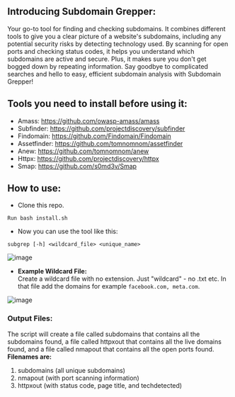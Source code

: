## Introducing Subdomain Grepper:
Your go-to tool for finding and checking subdomains. It combines different tools to give you a clear picture of a website's subdomains, including any potential security risks by detecting technology used. By scanning for open ports and checking status codes, it helps you understand which subdomains are active and secure. Plus, it makes sure you don't get bogged down by repeating information. Say goodbye to complicated searches and hello to easy, efficient subdomain analysis with Subdomain Grepper!

## Tools you need to install before using it:
* Amass: https://github.com/owasp-amass/amass
* Subfinder: https://github.com/projectdiscovery/subfinder
* Findomain: https://github.com/Findomain/Findomain
* Assetfinder: https://github.com/tomnomnom/assetfinder
* Anew: https://github.com/tomnomnom/anew
* Httpx: https://github.com/projectdiscovery/httpx
* Smap: https://github.com/s0md3v/Smap

## How to use:
* Clone this repo.
```
Run bash install.sh
```
* Now you can use the tool like this:
```
subgrep [-h] <wildcard_file> <unique_name>
```
![image](https://github.com/itszeeshan/Subdomain-Grepper/assets/35112049/21b6612f-0ecc-493f-88cf-b12b312d317a)

* **Example Wildcard File:**<br>
Create a wildcard file with no extension. Just "wildcard" - no .txt etc. In that file add the domains for example ```facebook.com, meta.com```.

![image](https://github.com/itszeeshan/Subdomain-Grepper/assets/35112049/2c7234aa-521d-4cd2-bd08-c0426fa54253)


### Output Files:
The script will create a file called subdomains that contains all the subdomains found, a file called httpxout that contains all the live domains found, and a file called nmapout that contains all the open ports found.
**Filenames are:**
1. subdomains (all unique subdomains)
2. nmapout (with port scanning information)
3. httpxout (with status code, page title, and techdetected)
